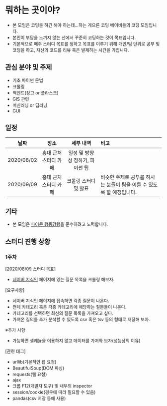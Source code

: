 # 뭐하는 곳이야?
- 본 모임은 코딩을 하긴 해야 하는데...하는 게으른 코딩 베이비들의 코딩 모임입니다.
- 본인이 부담을 느끼지 않는 선에서 꾸준히 코딩하는 것이 목표입니다.
- 기본적으로 매주 스터디 목표를 정하고 목표를 이루기 위해 개인/팀 단위로 공부 및 코딩을 하고, 자신의 코드를 리뷰 혹은 발제하는 시간을 가집니다.

## 관심 분야 및 주제
- 기초 파이썬 문법
- 크롤링
- 백엔드(장고 or 플라스크)
- GIS 관련
- 머신러닝 or 딥러닝
- GUI 

## 일정

|  날짜           |   장소 | 세부 내역          | 비고     |
| ------------    | :----------:| :----------:     | :------ |
| 2020/08/02 | 홍대 근처 스터디 카페| 일정 및 방향성 정하기, 파이썬 팁 |         |
| 2020/09/09 | 홍대 근처 스터디 카페| 크롤링 스터디 및 발표 | 비슷한 주제로 공부를 하시는 분들이 팀을 이룰 수 있도록 할 예정입니다.|

## 기타
- 본 모임은 [파이콘 행동강령](https://www.pycon.kr/2020/about/coc/)을 준수하려고 노력합니다.


## 스터디 진행 상황

### 1주차
[2020/08/09 스터디 목표]

- [네이버 지식인](https://kin.naver.com/) 페이지에 있는 질문 목록을 크롤링 해보자.

[요구사항]
- 네이버 지식인 페이지에 접속하면 각종 질문이 나온다.
- 전체 카테고리 혹은 각종 카테고리에 해당하는 질문들이 나온다.
- 카테고리를 선택하면 최신의 질문 목록을 가져오고 싶다.
- 가져온 질의를 추가 분석할 수 있도록 csv 혹은 tsv 등의 형태로 저장해 보자.

※추가 사항
- 가능하면 셀레늄을 이용하지 않고 데이터를 가져와 보자(성능상의 이유)

[관련 태그]
- urllib(기본적인 웹 요청)
- BeautifulSoup(DOM 파싱)
- requests(웹 요청)
- ajax
- 크롬 F12(개발자 도구) 및 내부의 inspector
- session/cookie(경우에 따라 필요할 수 있음)
- pandas(csv 저장 등에 사용)
